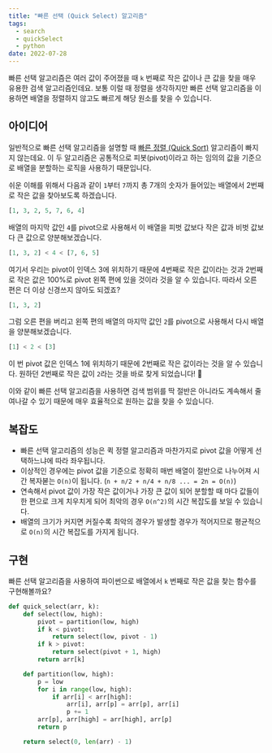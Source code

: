 ```yaml
---
title: "빠른 선택 (Quick Select) 알고리즘"
tags:
  - search
  - quickSelect
  - python
date: 2022-07-28
---
```


빠른 선택 알고리즘은 여러 값이 주어졌을 때 `k` 번째로 작은 값이나 큰 값을 찾을 매우 유용한 검색 알고리즘인데요.
보통 이럴 때 정렬을 생각하지만 빠른 선택 알고리즘을 이용하면 배열을 정렬하지 않고도 빠르게 해당 원소를 찾을 수 있습니다.

## 아이디어

일반적으로 빠른 선택 알고리즘을 설명할 때 [빠른 정렬 (Quick Sort)](/algorithms/quick-sort) 알고리즘이 빠지지 않는데요.
이 두 알고리즘은 공통적으로 피봇(pivot)이라고 하는 임의의 값을 기준으로 배열을 분할하는 로직을 사용하기 때문입니다.

쉬운 이해를 위해서 다음과 같이 `1`부터 `7`까지 총 7개의 숫자가 들어있는 배열에서 2번째로 작은 값을 찾아보도록 하겠습니다.

```py
[1, 3, 2, 5, 7, 6, 4]
```

배열의 마지막 값인 `4`를 pivot으로 사용해서 이 배열을 피벗 값보다 작은 값과 비벗 값보다 큰 값으로 양분해보겠습니다.

```py
[1, 3, 2] < 4 < [7, 6, 5]
```

여기서 우리는 pivot이 인덱스 3에 위치하기 때문에 4번째로 작은 값이라는 것과 2번째로 작은 값은 100%로 pivot 왼쪽 편에 있을 것이라 것을 알 수 있습니다.
따라서 오른 편은 더 이상 신경쓰지 않아도 되겠죠?

```py
[1, 3, 2]
```

그럼 오른 편을 버리고 왼쪽 편의 배열의 마지막 값인 `2`를 pivot으로 사용해서 다시 배열을 양분해보겠습니다.

```py
[1] < 2 < [3]
```

이 번 pivot 값은 인덱스 1에 위치하기 때문에 2번째로 작은 값이라는 것을 알 수 있습니다.
원하던 2번째로 작은 값이 `2`라는 것을 바로 찾게 되었습니다! 🎉

이와 같이 빠른 선택 알고리즘을 사용하면 검색 범위를 딱 절반은 아니라도 계속해서 줄여나갈 수 있기 때문에 매우 효율적으로 원하는 값을 찾을 수 있습니다.

## 복잡도

- 빠른 선택 알고리즘의 성능은 퀵 정렬 알고리즘과 마찬가지로 pivot 값을 어떻게 선택하느냐에 따라 좌우됩니다.
- 이상적인 경우에는 pivot 값을 기준으로 정확히 매번 배열이 절반으로 나누어져 시간 복자볻는 `O(n)`이 됩니다. (`n + n/2 + n/4 + n/8 ... = 2n = O(n)`)
- 연속해서 pivot 값이 가장 작은 값이거나 가장 큰 값이 되어 분할할 때 마다 값들이 한 편으로 크게 치우치게 되어 최악의 경우 `O(n^2)`의 시간 복잡도를 보일 수 있습니다.
- 배열의 크기가 커지면 커질수록 최악의 경우가 발생할 경우가 적어지므로 평균적으로 `O(n)`의 시간 복잡도를 가지게 됩니다.

## 구현

빠른 선택 알고리즘을 사용하여 파이썬으로 배열에서 `k` 번째로 작은 값을 찾는 함수를 구현해볼까요?

```py
def quick_select(arr, k):
    def select(low, high):
        pivot = partition(low, high)
        if k < pivot:
            return select(low, pivot - 1)
        if k > pivot:
            return select(pivot + 1, high)
        return arr[k]

    def partition(low, high):
        p = low
        for i in range(low, high):
            if arr[i] < arr[high]:
                arr[i], arr[p] = arr[p], arr[i]
                p += 1
        arr[p], arr[high] = arr[high], arr[p]
        return p

    return select(0, len(arr) - 1)
```

